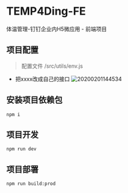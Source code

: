 # TEMP4Ding-FE
体温管理-钉钉企业内H5微应用 - 前端项目
## 项目配置

> 配置文件 /src/utils/env.js

* 把xxxx改成自己的接口
![20200201144534](http://s.shudong.wang/note/20200201144534.png)

## 安装项目依赖包
```
npm i
```

## 项目开发
```
npm run dev
```

## 项目部署
```
npm run build:prod
```

